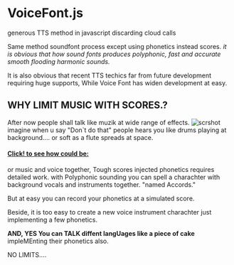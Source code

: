 # VoiceFont.js
generous TTS method in javascript discarding cloud calls


Same method soundfont process except using phonetics instead scores. 
_it is obvious that how sound fonts produces polyphonic, fast and accurate smooth flooding harmonic sounds._

It is also obvious that recent TTS techics far from future development requiring huge supports, While Voice Font has widen development at easy. 

## WHY LIMIT MUSIC WITH SCORES.?

After now people shall talk like muzik at wide range of effects. 
![scrshot](https://gultekinmg.github.io/images/voiceWoman.jpg)
imagine when u say "Don`t do that" people hears you like drums playing at background....
or soft as a flute spreads at space.
#### [Click! to see how could be: ](https://gultekinmg.github.io/WebRTC/voicefont/)
or music and voice together, Tough scores injected phonetics requires detailed work.
with Polyphonic sounding you can spell a charachter with background vocals and instruments together. "named Accords."

But at easy you can record your phonetics at a simulated score.


Beside, it is too easy to create a new voice instrument charachter just implementing a few phonetics.

__AND, YES You can TALK diffent langUages like a piece of cake__ impleMEnting their phonetics also. 

NO LIMITS....
